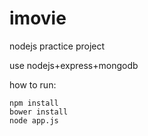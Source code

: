 # imovie

nodejs practice project

use nodejs+express+mongodb

how to run:
```shell
npm install
bower install
node app.js
```